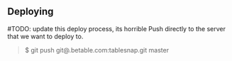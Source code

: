 Deploying
-------------

#TODO: update this deploy process, its horrible
Push directly to the server that we want to deploy to.
>$ git push git@<server>.betable.com:tablesnap.git master
